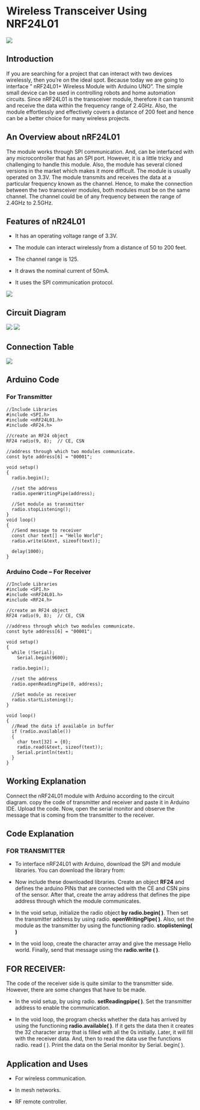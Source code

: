 # **Wireless  Transceiver Using  NRF24L01**

![](transeaver.jpg)

## **Introduction**

If you are searching for a project that can interact with two devices wirelessly, then you’re on the ideal spot. Because today we are going to interface ” nRF24L01+ Wireless Module with Arduino UNO”. The simple small device can be used in controlling robots and home automation circuits. Since nRF24L01 is the transceiver module, therefore it can transmit and receive the data within the frequency range of 2.4GHz. Also, the module effortlessly and effectively covers a distance of 200 feet and hence can be a better choice for many wireless projects.

## **An Overview about nRF24L01**

The module works through SPI communication. And, can be interfaced with any microcontroller that has an SPI port. However, it is a little tricky and challenging to handle this module. Also, the module has several cloned versions in the market which makes it more difficult. The module is usually operated on 3.3V. The module transmits and receives the data at a particular frequency known as the channel. Hence, to make the connection between the two transceiver modules, both modules must be on the same channel. The channel could be of any frequency between the range of 2.4GHz to 2.5GHz.

## **Features of nR24L01**

* It has an operating voltage range of 3.3V.

* The module can interact wirelessly from a distance of 50 to 200 feet.

* The channel range is 125.

* It draws the nominal current of 50mA.

* It uses the SPI communication protocol.

![](COnnectionTable.jpg)


## **Circuit Diagram**

<img src="TXCircuit.jpg">

<img src="RXCircuit.jpg">

## **Connection Table**

<img src="COnnectionTable.jpg">


## **Arduino Code**

### For Transmitter 

```
//Include Libraries
#include <SPI.h>
#include <nRF24L01.h>
#include <RF24.h>

//create an RF24 object
RF24 radio(9, 8);  // CE, CSN

//address through which two modules communicate.
const byte address[6] = "00001";

void setup()
{
  radio.begin();
  
  //set the address
  radio.openWritingPipe(address);
  
  //Set module as transmitter
  radio.stopListening();
}
void loop()
{
  //Send message to receiver
  const char text[] = "Hello World";
  radio.write(&text, sizeof(text));
  
  delay(1000);
}
```

### **Arduino Code – For Receiver**

```
//Include Libraries
#include <SPI.h>
#include <nRF24L01.h>
#include <RF24.h>

//create an RF24 object
RF24 radio(9, 8);  // CE, CSN

//address through which two modules communicate.
const byte address[6] = "00001";

void setup()
{
  while (!Serial);
    Serial.begin(9600);
  
  radio.begin();
  
  //set the address
  radio.openReadingPipe(0, address);
  
  //Set module as receiver
  radio.startListening();
}

void loop()
{
  //Read the data if available in buffer
  if (radio.available())
  {
    char text[32] = {0};
    radio.read(&text, sizeof(text));
    Serial.println(text);
  }
}
```

## **Working Explanation**

 Connect the nRF24L01 module with Arduino according to the circuit diagram. copy the code of transmitter and receiver and paste it in Arduino IDE. Upload the code. Now, open the serial monitor and observe the message that is coming from the transmitter to the receiver.

 ## Code Explanation

 ### FOR TRANSMITTER

 * To interface nRF24L01 with Arduino, download the SPI and module libraries. You can download the library from:

 * Now include these downloaded libraries. Create an object **RF24** and defines the arduino PINs that are connected with the CE and CSN pins of the sensor. After that, create the array address that defines the pipe address through which the module communicates.
 

 * In the void setup, initialize the radio object **by radio.begin( )**. Then set the transmitter address by using radio. **openWritingPipe( )**. Also, set the module as the transmitter by using the functioning radio. **stoplistening( )**

 * In the void loop, create the character array and give the message Hello world. Finally, send that message using the **radio.write ( )**.


 ## FOR RECEIVER:

The code of the receiver side is quite similar to the transmitter side. However, there are some changes that have to be made.

* In the void setup, by using radio. **setReadingpipe( )**. Set the transmitter address to enable the communication.

* In the void loop, the program checks whether the data has arrived by using the functioning **radio.available( )**. If it gets the data then it creates the 32 character array that is filled with all the 0s initially. Later, it will fill with the receiver data. And, then to read the data use the functions radio. read ( ). Print the data on the Serial monitor by Serial. begin( ).


## **Application and Uses**

* For wireless communication.

* In mesh networks.

* RF remote controller. 


